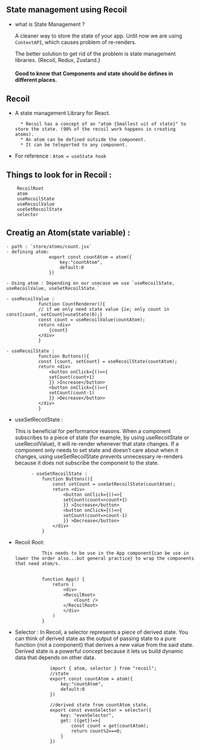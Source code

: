 ## State management using Recoil

- what is State Management ?

    A cleaner way to store the state of your app.
    Until now we are using `ContextAPI`, which causes problem of re-renders.

    The better solution to get rid of the problem is state management libraries.
    {Recoil, Redux, Zustand.}

    #### Good to know that Components and state should be defines in different  places.


## Recoil

- A state management Library for React.

        * Recoil has a concept of an "atom {Smallest uit of state}" to store the state. (90% of the recoil work happens in creating atoms).
        * An atom can be defined outside the component.
        * It can be teleported to any component.

- For reference : `Atom = useState hook`


## Things to look for in Recoil :

        RecoilRoot
        atom
        useRecoilState
        useRecoilValue
        useSetRecoilState
        selector

## Creatig an Atom(state variable) :

    - path : `store/atoms/count.jsx`
    - defining atom: 
                    export const countAtom = atom({
                        key:"countAtom",
                        default:0
                    })

    - Using atom : Depending on our usecase we use `useRecoilState, useRecoilValue, useSetRecoilState.`

    - useRecoilValue :
                function CountRenderer(){
                // if we only need state value {ie; only count in const[count, setCount]=useState(0);}
                const count = useRecoilValue(countAtom);
                return <div>
                    {count}
                </div>
                }

    - useRecoilState :
                function Buttons(){
                const [count, setCount] = useRecoilState(countAtom);
                return <div>
                    <button onClick={()=>{
                    setCount(count+1)
                    }} >Increase</button>
                    <button onClick={()=>{
                    setCount(count-1)
                    }} >Decrease</button>
                </div>
                }



- useSetRecoilState : 

    This is beneficial for performance reasons. When a component subscribes to a piece of state (for example, by using useRecoilState or useRecoilValue), it will re-render whenever that state changes. If a component only needs to set state and doesn’t care about when it changes, using useSetRecoilState prevents unnecessary re-renders because it does not subscribe the component to the state.


            - useSetRecoilState :
                function Buttons(){
                    const setCount = useSetRecoilState(countAtom);
                    return <div>
                        <button onClick={()=>{
                        setCount(count=>count+1)
                        }} >Increase</button>
                        <button onClick={()=>{
                        setCount(count=>count-1)
                        }} >Decrease</button>
                    </div>
                }

- Recoil Root:
  
                This needs to be use in the App component{can be use in lower the order also...but general practice} to wrap the components that need atom/s.

                
                function App() {
                    return (
                        <div>
                        <RecoilRoot>
                            <Count />
                        </RecoilRoot>
                        </div>
                    )
                }

 - Selector :
                In Recoil, a selector represents a piece of derived state. You can think of derived state as the output of passing state to a pure function {not a component} that derives a new value from the said state. Derived state is a powerful concept because it lets us build dynamic data that depends on other data.

                    import { atom, selector } from "recoil";
                    //state
                    export const countAtom = atom({
                        key:"countAtom",
                        default:0
                    })

                    //derived state from countAtom state.
                    export const evenSelector = selector({
                        key: "evenSelector",
                        get: ({get})=>{
                            const count = get(countAtom);
                            return count%2===0;
                        }
                    })

